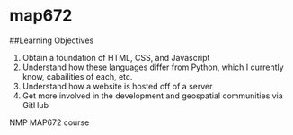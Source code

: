 # map672

##Learning Objectives
1. Obtain a foundation of HTML, CSS, and Javascript
2. Understand how these languages differ from Python, which I currently know, cabailities of each, etc.  
3. Understand how a website is hosted off of a server
4. Get more involved in the development and geospatial communities via GitHub

NMP MAP672 course
